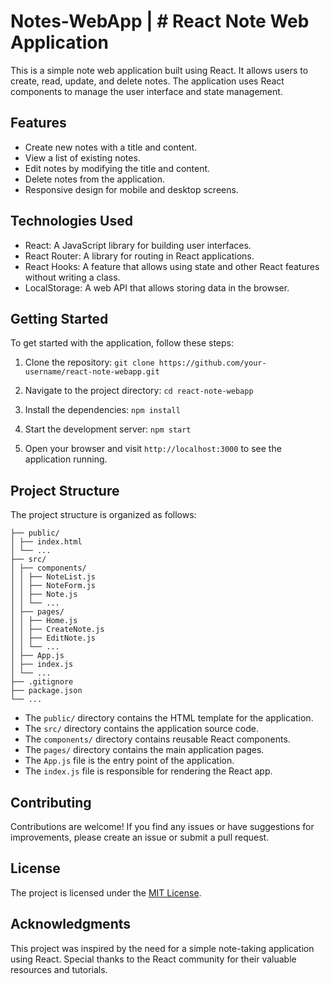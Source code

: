 # Notes-WebApp | # React Note Web Application

This is a simple note web application built using React. It allows users to create, read, update, and delete notes. The application uses React components to manage the user interface and state management.

## Features

- Create new notes with a title and content.
- View a list of existing notes.
- Edit notes by modifying the title and content.
- Delete notes from the application.
- Responsive design for mobile and desktop screens.

## Technologies Used

- React: A JavaScript library for building user interfaces.
- React Router: A library for routing in React applications.
- React Hooks: A feature that allows using state and other React features without writing a class.
- LocalStorage: A web API that allows storing data in the browser.

## Getting Started

To get started with the application, follow these steps:

1. Clone the repository:
    ```git clone https://github.com/your-username/react-note-webapp.git```

2. Navigate to the project directory:
    ```cd react-note-webapp```

3. Install the dependencies:
    ```npm install```

4. Start the development server:
    ```npm start```

5. Open your browser and visit `http://localhost:3000` to see the application running.

## Project Structure

The project structure is organized as follows:
```
├── public/
│ ├── index.html
│ └── ...
├── src/
│ ├── components/
│ │ ├── NoteList.js
│ │ ├── NoteForm.js
│ │ ├── Note.js
│ │ └── ...
│ ├── pages/
│ │ ├── Home.js
│ │ ├── CreateNote.js
│ │ ├── EditNote.js
│ │ └── ...
│ ├── App.js
│ ├── index.js
│ └── ...
├── .gitignore
├── package.json
└── ...
```

- The `public/` directory contains the HTML template for the application.
- The `src/` directory contains the application source code.
- The `components/` directory contains reusable React components.
- The `pages/` directory contains the main application pages.
- The `App.js` file is the entry point of the application.
- The `index.js` file is responsible for rendering the React app.

## Contributing

Contributions are welcome! If you find any issues or have suggestions for improvements, please create an issue or submit a pull request.

## License

The project is licensed under the [MIT License](LICENSE).

## Acknowledgments

This project was inspired by the need for a simple note-taking application using React. Special thanks to the React community for their valuable resources and tutorials.
